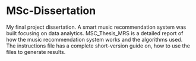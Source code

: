 # MSc-Dissertation
My final project dissertation. A smart music recommendation system was built focusing on data analytics.
MSC_Thesis_MRS is a detailed report of how the music recommendation system works and the algorithms used.  
The instructions file has a complete short-version guide on, how to use the files to generate results.
